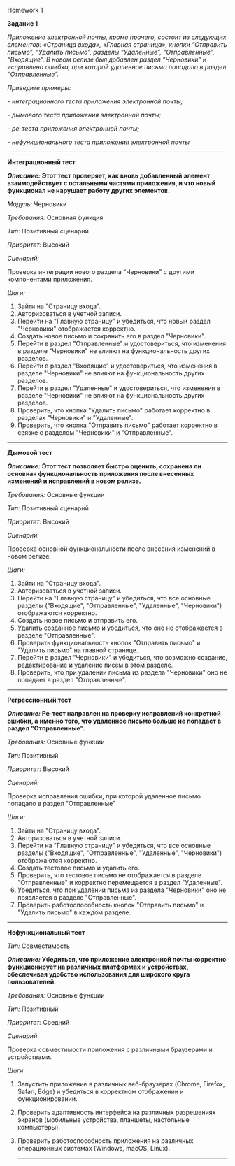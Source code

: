 Homework 1

**Задание 1** 

*Приложение электронной почты, кроме прочего, состоит из следующих элементов:  «Страница входа», «Главная страница», кнопки “Отправить письмо”, “Удалить письмо”, разделы “Удаленные”, “Отправленные”, “Входящие”. В новом релизе был добавлен раздел “Черновики” и исправлена ошибка, при которой удаленное письмо попадало в раздел “Отправленные”.*

*Приведите примеры:*

*- интеграционного теста приложения электронной почты;*

*- дымового теста приложения электронной почты;*

*- ре-теста приложения электронной почты;*

*- нефункционального теста приложения электронной почты*

____

**Интеграционный тест**

***Описание:* Этот тест проверяет, как вновь добавленный элемент взаимодействует с остальными частями приложения, и что новый функционал не нарушает работу других элементов.**

*Модуль:* Черновики

*Требования:* Основная функция

*Тип:* Позитивный сценарий

*Приоритет:* Высокий

*Сценарий:* 

Проверка интеграции нового раздела "Черновики" с другими компонентами приложения.

*Шаги:*

1. Зайти на "Страницу входа".
2. Авторизоваться в учетной записи.
3. Перейти на "Главную страницу" и убедиться, что новый раздел "Черновики" отображается корректно.
4. Создать новое письмо и сохранить его в раздел "Черновики".
5. Перейти в раздел "Отправленные" и удостовериться, что изменения в разделе "Черновики" не влияют на функциональность других разделов.
6. Перейти в раздел "Входящие" и удостовериться, что изменения в разделе "Черновики" не влияют на функциональность других разделов.
7. Перейти в раздел "Удаленные" и удостовериться, что изменения в разделе "Черновики" не влияют на функциональность других разделов.
8. Проверить, что кнопка "Удалить письмо" работает корректно в разделах "Черновики" и "Удаленные".
9. Проверить, что кнопка "Отправить письмо"  работает корректно в связке с разделом "Черновики" и "Отправленные".


____

**Дымовой тест**

***Описание:* Этот тест позволяет быстро оценить, сохранена ли основная функциональность приложения после внесенных изменений и исправлений в новом релизе.**

*Требования:* Основные функции

*Тип:* Позитивный сценарий

*Приоритет:* Высокий

*Сценарий:* 

Проверка основной функциональности после внесения изменений в новом релизе.
 
*Шаги:*

1. Зайти на "Страницу входа".
2. Авторизоваться в учетной записи.
3. Перейти на "Главную страницу" и убедиться,  что все основные разделы ("Входящие", "Отправленные", "Удаленные", "Черновики") отображаются корректно.
4. Создать новое письмо и отправить его. 
5. Удалить созданное письмо и убедиться, что оно не отображается в разделе "Отправленные".
6. Проверить функциональность кнопок "Отправить письмо" и "Удалить письмо" на главной странице.
7. Перейти в раздел "Черновики" и убедиться, что возможно создание, редактирование и удаление писем в этом разделе.
8. Проверить, что при удалении письма из раздела "Черновики" оно не попадает в раздел "Отправленные".

_____

**Регрессионный тест**

***Описание:* Ре-тест направлен на проверку исправлений конкретной ошибки, а именно того, что удаленное письмо больше не попадает в раздел "Отправленные".**

*Требования:* Основные функции

*Тип:* Позитивный

*Приоритет:* Высокий

*Сценарий:* 

Проверка исправления ошибки, при которой удаленное письмо попадало в раздел "Отправленные"

*Шаги:*

1. Зайти на "Страницу входа".
2. Авторизоваться в учетной записи.
3. Перейти на "Главную страницу" и убедиться, что все основные разделы ("Входящие", "Отправленные", "Удаленные", "Черновики") отображаются корректно.
4. Создать тестовое письмо и удалить его.
5. Проверить, что тестовое письмо не отображается в разделе "Отправленные" и корректно перемещается в раздел "Удаленные".
6. Убедиться, что при удалении письма из раздела "Черновики" оно не появляется в разделе "Отправленные".
7. Проверить работоспособность кнопок "Отправить письмо" и "Удалить письмо" в каждом разделе.

______


**Нефункциональный тест**

*Тип:* Совместимость

***Описание:* Убедиться, что приложение электронной почты корректно функционирует на различных платформах и устройствах, обеспечивая удобство использования для широкого круга пользователей.**

*Требования:* Основные функции

*Тип:* Позитивный 

*Приоритет:* Средний

*Сценарий* 

Проверка совместимости приложения с различными браузерами и устройствами.

*Шаги*

1. Запустить приложение в различных веб-браузерах (Chrome, Firefox, Safari, Edge) и убедиться в корректном отображении и функционировании.
2. Проверить адаптивность интерфейса на различных разрешениях экранов (мобильные устройства, планшеты, настольные компьютеры).
3. Проверить работоспособность приложения на различных операционных системах (Windows, macOS, Linux).
   
   ______

